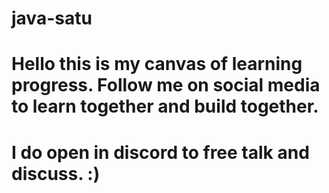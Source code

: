 # java-satu

<h1>Hello this is my canvas of learning progress. Follow me on social media to learn together and build together.<h1>
I do open in discord to free talk and discuss. :)
